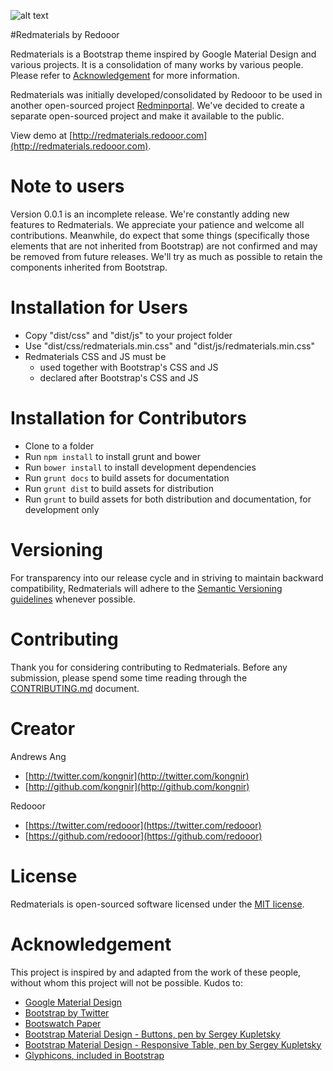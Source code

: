 ![alt text][logo]

[logo]: http://redmaterials.redooor.com/assets/img/redmaterials_logo_sm.png "Redmaterials"

#Redmaterials by Redooor

Redmaterials is a Bootstrap theme inspired by Google Material Design and various projects.
It is a consolidation of many works by various people. Please refer to [Acknowledgement](#acknowledgement) for more information.

Redmaterials was initially developed/consolidated by Redooor to be used in another open-sourced project [Redminportal](https://github.com/redooor/redminportal). We've decided to create a separate open-sourced project and make it available to the public.

View demo at [http://redmaterials.redooor.com](http://redmaterials.redooor.com).

# Note to users

Version 0.0.1 is an incomplete release. We're constantly adding new features to Redmaterials. We appreciate your patience and welcome all contributions. Meanwhile, do expect that some things (specifically those elements that are not inherited from Bootstrap) are not confirmed and may be removed from future releases. We'll try as much as possible to retain the components inherited from Bootstrap.

# Installation for Users

* Copy "dist/css" and "dist/js" to your project folder
* Use "dist/css/redmaterials.min.css" and "dist/js/redmaterials.min.css"
* Redmaterials CSS and JS must be
    * used together with Bootstrap's CSS and JS
    * declared after Bootstrap's CSS and JS

# Installation for Contributors

* Clone to a folder
* Run `npm install` to install grunt and bower
* Run `bower install` to install development dependencies
* Run `grunt docs` to build assets for documentation
* Run `grunt dist` to build assets for distribution
* Run `grunt` to build assets for both distribution and documentation, for development only

# Versioning

For transparency into our release cycle and in striving to maintain backward compatibility, Redmaterials will adhere to the [Semantic Versioning guidelines](http://semver.org/) whenever possible.

# Contributing

Thank you for considering contributing to Redmaterials.
Before any submission, please spend some time reading through the [CONTRIBUTING.md](CONTRIBUTING.md) document.

# Creator

Andrews Ang

* [http://twitter.com/kongnir](http://twitter.com/kongnir)
* [http://github.com/kongnir](http://github.com/kongnir)

Redooor

* [https://twitter.com/redooor](https://twitter.com/redooor)
* [https://github.com/redooor](https://github.com/redooor)

# License

Redmaterials is open-sourced software licensed under the [MIT license](http://opensource.org/licenses/MIT).

# Acknowledgement

This project is inspired by and adapted from the work of these people, without whom this project will not be possible. Kudos to:

* [Google Material Design](http://www.google.com/design/spec/material-design/introduction.html)
* [Bootstrap by Twitter](http://getbootstrap.com/)
* [Bootswatch Paper](http://bootswatch.com/paper/)
* [Bootstrap Material Design - Buttons, pen by Sergey Kupletsky](http://codepen.io/zavoloklom/details/Gubja)
* [Bootstrap Material Design - Responsive Table, pen by Sergey Kupletsky](http://codepen.io/zavoloklom/pen/IGkDz)
* [Glyphicons, included in Bootstrap](http://glyphicons.com/)
